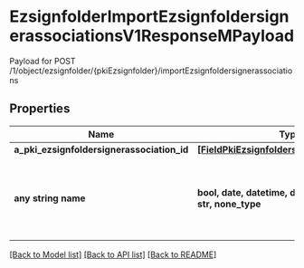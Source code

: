 # EzsignfolderImportEzsignfoldersignerassociationsV1ResponseMPayload

Payload for POST /1/object/ezsignfolder/{pkiEzsignfolder}/importEzsignfoldersignerassociations

## Properties
Name | Type | Description | Notes
------------ | ------------- | ------------- | -------------
**a_pki_ezsignfoldersignerassociation_id** | [**[FieldPkiEzsignfoldersignerassociationID]**](FieldPkiEzsignfoldersignerassociationID.md) |  | 
**any string name** | **bool, date, datetime, dict, float, int, list, str, none_type** | any string name can be used but the value must be the correct type | [optional]

[[Back to Model list]](../README.md#documentation-for-models) [[Back to API list]](../README.md#documentation-for-api-endpoints) [[Back to README]](../README.md)


